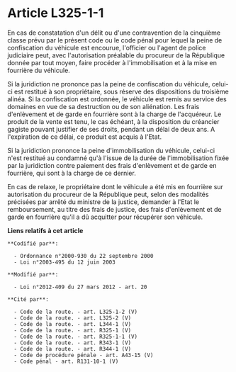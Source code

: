 # Article L325-1-1

En cas de constatation d'un délit ou d'une contravention de la cinquième classe prévu par le présent code ou le code pénal
pour lequel la peine de confiscation du véhicule est encourue, l'officier ou l'agent de police judiciaire peut, avec
l'autorisation préalable du procureur de la République donnée par tout moyen, faire procéder à l'immobilisation et à la mise
en fourrière du véhicule. 

Si la juridiction ne prononce pas la peine de confiscation du véhicule, celui-ci est restitué à son propriétaire, sous
réserve des dispositions du troisième alinéa. Si la confiscation est ordonnée, le véhicule est remis             au service
des domaines en vue de sa destruction ou de son aliénation. Les frais d'enlèvement et de garde en fourrière sont à la charge
de l'acquéreur. Le produit de la vente est tenu, le cas échéant, à la disposition du créancier gagiste pouvant justifier de
ses droits, pendant un délai de deux ans. A l'expiration de ce délai, ce produit est acquis à l'Etat. 

Si la juridiction prononce la peine d'immobilisation du véhicule, celui-ci n'est restitué au condamné qu'à l'issue de la
durée de l'immobilisation fixée par la juridiction contre paiement des frais d'enlèvement et de garde en fourrière, qui sont
à la charge de ce dernier. 

En cas de relaxe, le propriétaire dont le véhicule a été mis en fourrière sur autorisation du procureur de la République
peut, selon des modalités précisées par arrêté du ministre de la justice, demander à l'Etat le remboursement, au titre des
frais de justice, des frais d'enlèvement et de garde en fourrière qu'il a dû acquitter pour récupérer son véhicule.

**Liens relatifs à cet article**

	**Codifié par**:

	  - Ordonnance n°2000-930 du 22 septembre 2000
	  - Loi n°2003-495 du 12 juin 2003

	**Modifié par**:

	  - Loi n°2012-409 du 27 mars 2012 - art. 20

	**Cité par**:

	  - Code de la route. - art. L325-1-2 (V)
	  - Code de la route. - art. L325-2 (V)
	  - Code de la route. - art. L344-1 (V)
	  - Code de la route. - art. R325-1 (V)
	  - Code de la route. - art. R325-1-1 (V)
	  - Code de la route. - art. R343-1 (V)
	  - Code de la route. - art. R344-1 (V)
	  - Code de procédure pénale - art. A43-15 (V)
	  - Code pénal - art. R131-10-1 (V)
